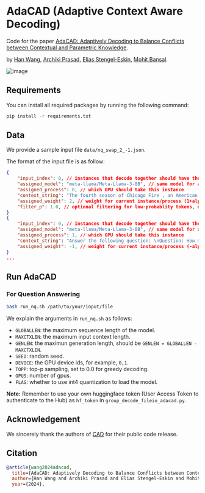 # AdaCAD (Adaptive Context Aware Decoding)
Code for the paper [AdaCAD: Adaptively Decoding to Balance Conflicts between Contextual and Parametric Knowledge]().

by [Han Wang](https://hannight.github.io/), [Archiki Prasad](https://archiki.github.io/), [Elias Stengel-Eskin](https://esteng.github.io/), [Mohit Bansal](https://www.cs.unc.edu/~mbansal/).

![image](https://github.com/user-attachments/assets/0df89574-1dd7-40f7-8187-7652e0ea05ed)

## Requirements
You can install all required packages by running the following command:
```bash
pip install -r requirements.txt
```

## Data
We provide a sample input file `data/nq_swap_2_-1.json`.

The format of the input file is as follow:
```json
{
    "input_index": 0, // instances that decode together should have the same input_index
    "assigned_model": "meta-llama/Meta-Llama-3-8B", // same model for all instances in context-aware decoding, but can use different models here, e.g., DExperts, contrastive decoding, proxy tuning, etc.
    "assigned_process": 0, // which GPU should take this instance
    "context_string": "The fourth season of Chicago Fire , an American drama television series with executive producer Dick Wolf , and producers Derek Haas , Michael Brandt , and Matt Olmstead , was ordered on February 5 , 2015 , by NBC , and premiered on October 13 , 2015 and concluded on May 17 , 2016 . The season contained 1078 episodes . \nUsing only the references listed above, answer the following question: \nQuestion: How many episodes are in chicago fire season 4 ?\nAnswer:", // the input with context
    "assigned_weight": 2, // weight for current instance/process (1+alpha, weights should add up to 1 by default, but can also incorporate sampling temperature if needed)
    "filter_p": 1.0, // optional filtering for low-probablity tokens, disabled by default
}
{
    "input_index": 0, // instances that decode together should have the same input_index
    "assigned_model": "meta-llama/Meta-Llama-3-8B", // same model for all instances in context-aware decoding, but can use different models here, e.g., DExperts, contrastive decoding, proxy tuning, etc.
    "assigned_process": 1, // which GPU should take this instance
    "context_string": "Answer the following question: \nQuestion: How many episodes are in chicago fire season 4 ?\nAnswer:", // the input without context
    "assigned_weight": -1, // weight for current instance/process (-alpha, weights should add up to 1 by default, but can also incorporate sampling temperature if needed)
}
...
```

## Run AdaCAD
### For Question Answering
```bash
bash run_nq.sh /path/to/your/input/file
```
We explain the arguments in `run_nq.sh` as follows:
- `GLOBALLEN`: the maximum sequence length of the model.
- `MAXCTXLEN`: the maximum input context length.
- `GENLEN`: the maximun generation length, should be `GENLEN = GLOBALLEN - MAXCTXLEN`.
- `SEED`: random seed.
- `DEVICE`: the GPU device ids, for example, `0,1`.
- `TOPP`: top-p sampling, set to 0.0 for greedy decoding.
- `GPUS`: number of gpus.
- `FLAG`: whether to use int4 quantization to load the model.

**Note:** Remember to use your own huggingface token (User Access Token to authenticate to the Hub) as `hf_token` in `group_decode_fileio_adacad.py`.

## Acknowledgement
We sincerely thank the authors of [CAD](https://github.com/xhan77/context-aware-decoding/tree/main) for their public code release.

## Citation
```bibtex
@article{wang2024adacad,
  title={AdaCAD: Adaptively Decoding to Balance Conflicts between Contextual and Parametric Knowledge},
  author={Han Wang and Archiki Prasad and Elias Stengel-Eskin and Mohit Bansal},
  year={2024},
```